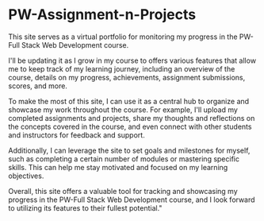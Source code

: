 # PW-Assignment-n-Projects

This site serves as a virtual portfolio for monitoring my progress in the PW-Full Stack Web Development course.

I'll be updating it as I grow in my course to offers various features that allow me to keep track of my learning journey, including an overview of the course, details on my progress, achievements, assignment submissions, scores, and more.

To make the most of this site, I can use it as a central hub to organize and showcase my work throughout the course. For example, I'll upload my completed assignments and projects, share my thoughts and reflections on the concepts covered in the course, and even connect with other students and instructors for feedback and support.

Additionally, I can leverage the site to set goals and milestones for myself, such as completing a certain number of modules or mastering specific skills. This can help me stay motivated and focused on my learning objectives.

Overall, this site offers a valuable tool for tracking and showcasing my progress in the PW-Full Stack Web Development course, and I look forward to utilizing its features to their fullest potential."
